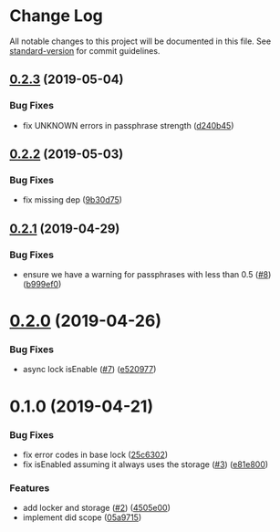 # Change Log

All notable changes to this project will be documented in this file. See [standard-version](https://github.com/conventional-changelog/standard-version) for commit guidelines.

<a name="0.2.3"></a>
## [0.2.3](https://github.com/ipfs-shipyard/js-idm-wallet/compare/v0.2.2...v0.2.3) (2019-05-04)


### Bug Fixes

* fix UNKNOWN errors in passphrase strength ([d240b45](https://github.com/ipfs-shipyard/js-idm-wallet/commit/d240b45))



<a name="0.2.2"></a>
## [0.2.2](https://github.com/ipfs-shipyard/js-idm-wallet/compare/v0.2.1...v0.2.2) (2019-05-03)


### Bug Fixes

* fix missing dep ([9b30d75](https://github.com/ipfs-shipyard/js-idm-wallet/commit/9b30d75))



<a name="0.2.1"></a>
## [0.2.1](https://github.com/ipfs-shipyard/js-idm-wallet/compare/v0.2.0...v0.2.1) (2019-04-29)


### Bug Fixes

* ensure we have a warning for passphrases with less than 0.5 ([#8](https://github.com/ipfs-shipyard/js-idm-wallet/issues/8)) ([b999ef0](https://github.com/ipfs-shipyard/js-idm-wallet/commit/b999ef0))



<a name="0.2.0"></a>
# [0.2.0](https://github.com/ipfs-shipyard/js-idm-wallet/compare/v0.1.0...v0.2.0) (2019-04-26)


### Bug Fixes

* async lock isEnable ([#7](https://github.com/ipfs-shipyard/js-idm-wallet/issues/7)) ([e520977](https://github.com/ipfs-shipyard/js-idm-wallet/commit/e520977))



<a name="0.1.0"></a>
# 0.1.0 (2019-04-21)


### Bug Fixes

* fix error codes in base lock ([25c6302](https://github.com/ipfs-shipyard/js-idm-wallet/commit/25c6302))
* fix isEnabled assuming it always uses the storage ([#3](https://github.com/ipfs-shipyard/js-idm-wallet/issues/3)) ([e81e800](https://github.com/ipfs-shipyard/js-idm-wallet/commit/e81e800))


### Features

* add locker and storage ([#2](https://github.com/ipfs-shipyard/js-idm-wallet/issues/2)) ([4505e00](https://github.com/ipfs-shipyard/js-idm-wallet/commit/4505e00))
* implement did scope ([05a9715](https://github.com/ipfs-shipyard/js-idm-wallet/commit/05a9715))
